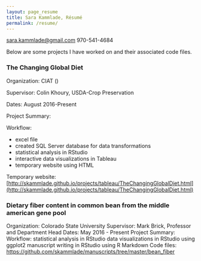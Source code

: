 ```yaml
---
layout: page_resume
title: Sara Kammlade, Résumé
permalink: /resume/
---
```

sara.kammlade@gmail.com
970-541-4684

Below are some projects I have worked on and their associated code files.

### The Changing Global Diet

Organization: CIAT ()

Supervisor: Colin Khoury, USDA-Crop Preservation

Dates: August 2016-Present

Project Summary:

Workflow: 
* excel file
* created SQL Server database for data transformations
* statistical analysis in RStudio
* interactive data visualizations in Tableau
* temporary website using HTML

Temporary website: [http://skammlade.github.io/projects/tableau/TheChangingGlobalDiet.html](http://skammlade.github.io/projects/tableau/TheChangingGlobalDiet.html)



### Dietary fiber content in common bean from the middle american gene pool
Organization: Colorado State University
Supervisor: Mark Brick, Professor and Department Head
Dates: May 2016 - Present
Project Summary: 
Workflow: 
statistical analysis in RStudio
data visualizations in RStudio using ggplot2
manuscript writing in RStudio using R Markdown
Code files: https://github.com/skammlade/manuscripts/tree/master/bean_fiber
